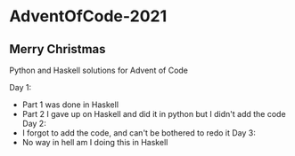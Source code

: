 # AdventOfCode-2021
## Merry Christmas
Python and Haskell solutions for Advent of Code

Day 1:
  - Part 1 was done in Haskell
  - Part 2 I gave up on Haskell and did it in python but I didn't add the code
Day 2: 
  - I forgot to add the code, and can't be bothered to redo it
Day 3:
  - No way in hell am I doing this in Haskell

